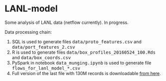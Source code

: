 # LANL-model

Some analysis of LANL data (netflow currently). In progress.

Data processing chain:

<ol>
<li> 
SQL is used to generate files <tt>data/proto_features.csv</tt> and <tt>data/port_features_2.csv</tt>
<li>
R is used to generate files <tt>data/box_profiles_20160524_100.Rds</tt> and <tt>data/box_coords.csv</tt>
<li>
PySpark in notebook <tt>data_munging.ipynb</tt> is used to generate file <tt>flows_for_lanl_model_*.csv</tt>
<li>
Full version of the last file with 130M records is downloadable <a href="http://billsdata.net:443/data/">from here</a>.
</ol>